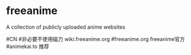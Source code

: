 # freeanime
A collection of publicly uploaded anime websites





#CN
#非必要不使用磁力 wiki.freeanime.org
#freeanime.org freeanime官方
#animekai.to 推荐

